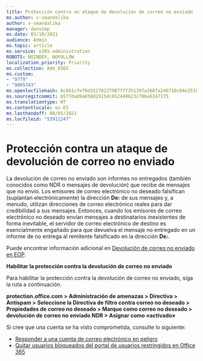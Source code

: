 ```yaml
---
title: Protección contra un ataque de devolución de correo no enviado
ms.author: v-smandalika
author: v-smandalika
manager: dansimp
ms.date: 03/18/2021
audience: Admin
ms.topic: article
ms.service: o365-administration
ROBOTS: NOINDEX, NOFOLLOW
localization_priority: Priority
ms.collection: Adm_O365
ms.custom:
- "9779"
- "9005743"
ms.openlocfilehash: 8c6b1cfe79d322702279877ff351397a366fa246710c04e25181a675ad2fdeab
ms.sourcegitcommit: b5f7da89a650d2915dc652449623c78be6247175
ms.translationtype: HT
ms.contentlocale: es-ES
ms.lasthandoff: 08/05/2021
ms.locfileid: "53911247"
---
```

# <a name="protection-from-backscatter-attack"></a>Protección contra un ataque de devolución de correo no enviado

La devolución de correo no enviado son informes no entregados (también conocidos como NDR o mensajes de devolución) que recibe de mensajes que no envió. Los emisores de correo electrónico no deseado falsifican (suplantan electrónicamente) la dirección **De:** de sus mensajes y, a menudo, utilizan direcciones de correo electrónico reales para dar credibilidad a sus mensajes. Entonces, cuando los emisores de correo electrónico no deseado envían mensajes a destinatarios inexistentes de forma inevitable, el servidor de correo electrónico de destino es esencialmente engañado para que devuelva el mensaje no entregado en un informe de no entrega al remitente falsificado en la dirección **De:**.

Puede encontrar información adicional en [Devolución de correo no enviado en EOP](https://docs.microsoft.com/microsoft-365/security/office-365-security/backscatter-messages-and-eop).

**Habilitar la protección contra la devolución de correo no enviado**

Para habilitar la protección contra la devolución de correo no enviado, siga la ruta a continuación.

**protection.office.com > Administración de amenazas > Directiva > Antispam > Seleccione la Directiva de filtro contra correo no deseado > Propiedades de correo no deseado > Marque como correo no deseado > devolución de correo no enviado NDR > Asignar como «activado»**

Si cree que una cuenta se ha visto comprometida, consulte lo siguiente:

- [Responder a una cuenta de correo electrónico en peligro](https://docs.microsoft.com/microsoft-365/security/office-365-security/responding-to-a-compromised-email-account)
- [Quitar usuarios bloqueados del portal de usuarios restringidos en Office 365](https://docs.microsoft.com/microsoft-365/security/office-365-security/removing-user-from-restricted-users-portal-after-spam)



